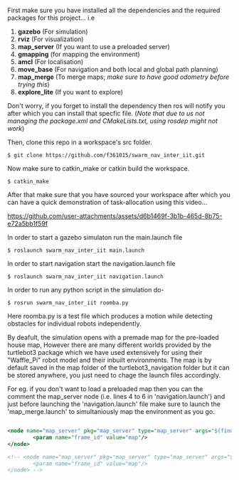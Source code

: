 First make sure you have installed all the dependencies and the required packages for this project... i.e
1. **gazebo** (For simulation)
2. **rviz** (For visualization)
3. **map_server** (If you want to use a preloaded server)
4. **gmapping** (for mapping the environment)
5. **amcl** (For localisation)
6. **move_base** (For navigation and both local and global path planning)
7. **map_merge** (To merge maps; _make sure to have good odometry before trying this_)
8. **explore_lite** (If you want to explore)
   
Don't worry, if you forget to install the dependency then ros will notify you after which you can install that specfic file. (_Note that due to us not managing the package.xml and CMakeLists.txt, using rosdep might not work_)

Then, clone this repo in a workspace's src folder.
```
$ git clone https://github.com/f361015/swarm_nav_inter_iit.git
```
Now make sure to catkin_make or catkin build the workspace.
```
$ catkin_make
```
After that make sure that you have sourced your workspace after which you can have a quick demonstration of task-allocation using this video...


https://github.com/user-attachments/assets/d6b1469f-3b1b-465d-8b75-e72a5bb1f59f


In order to start a gazebo simulaton run the main.launch file
```
$ roslaunch swarm_nav_inter_iit main.launch
```
In order to start navigation start the navigation.launch file
```
$ roslaunch swarm_nav_inter_iit navigation.launch
```
In order to run any python script in the simulation do-
```
$ rosrun swarm_nav_inter_iit roomba.py
```
Here roomba.py is a test file which produces a motion while detecting obstacles for individual robots independently.

By deafult, the simulation opens with a premade map for the pre-loaded house map, However there are many different worlds provided by the turtlebot3 package which we have used extensively for using their "Waffle_Pi" robot model and their inbuilt environments. The map is by default saved in the map folder of the turtlebot3_navigation folder but it can be stored anywhere, you just need to chage the launch files accordingly.

For eg. if you don't want to load a preloaded map then you can the comment the map_server node (i.e. lines 4 to 6 in 'navigation.launch') and just before launching the 'navigation.launch' file make sure to launch the 'map_merge.launch' to simultaniously map the environment as you go.
```xml

<node name="map_server" pkg="map_server" type="map_server" args="$(find swarm_nav_inter_iit)/turtlebot3/turtlebot3_navigation/maps/map.yaml">
        <param name="frame_id" value="map"/>
</node>

<!-- <node name="map_server" pkg="map_server" type="map_server" args="$(find swarm_nav_inter_iit)/turtlebot3/turtlebot3_navigation/maps/map.yaml">
        <param name="frame_id" value="map"/>
</node> -->
```
